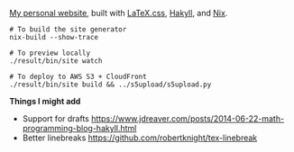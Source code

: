 [My personal website](https://www.slamecka.cz/),
built with [LaTeX.css](https://latex.now.sh/), [Hakyll](https://jaspervdj.be/hakyll/), and [Nix](https://nixos.org/).

    # To build the site generator
    nix-build --show-trace

    # To preview locally
    ./result/bin/site watch

    # To deploy to AWS S3 + CloudFront
    ./result/bin/site build && ../s5upload/s5upload.py


**Things I might add**

* Support for drafts https://www.jdreaver.com/posts/2014-06-22-math-programming-blog-hakyll.html
* Better linebreaks https://github.com/robertknight/tex-linebreak
